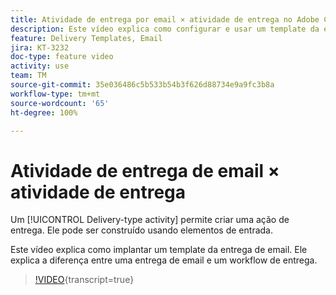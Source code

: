 ```yaml
---
title: Atividade de entrega por email × atividade de entrega no Adobe Campaign Classic
description: Este vídeo explica como configurar e usar um template da entrega.
feature: Delivery Templates, Email
jira: KT-3232
doc-type: feature video
activity: use
team: TM
source-git-commit: 35e036486c5b533b54b3f626d88734e9a9fc3b8a
workflow-type: tm+mt
source-wordcount: '65'
ht-degree: 100%

---
```



# Atividade de entrega de email × atividade de entrega

Um [!UICONTROL Delivery-type activity] permite criar uma ação de entrega. Ele pode ser construído usando elementos de entrada.

Este vídeo explica como implantar um template da entrega de email. Ele explica a diferença entre uma entrega de email e um workflow de entrega.

>[!VIDEO](https://video.tv.adobe.com/v/31865?quality=12&learn=on&captions=por_br){transcript=true}
